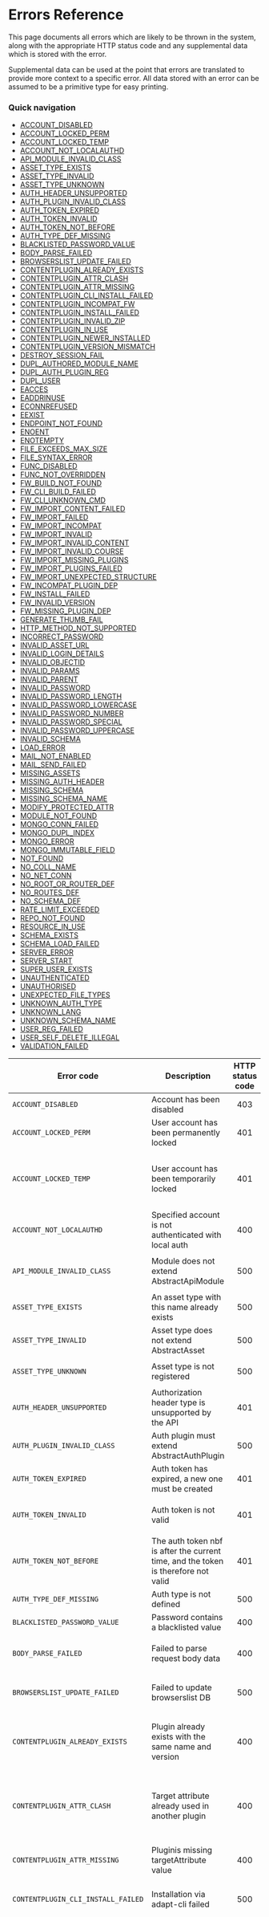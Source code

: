 # Errors Reference

This page documents all errors which are likely to be thrown in the system, along with the appropriate HTTP status code and any supplemental data which is stored with the error. 

Supplemental data can be used at the point that errors are translated to provide more context to a specific error. All data stored with an error can be assumed to be a primitive type for easy printing.

### Quick navigation

<ul class="toc">
<li><a href="#/errorsref?id=ACCOUNT_DISABLED">ACCOUNT_DISABLED</a></li>
<li><a href="#/errorsref?id=ACCOUNT_LOCKED_PERM">ACCOUNT_LOCKED_PERM</a></li>
<li><a href="#/errorsref?id=ACCOUNT_LOCKED_TEMP">ACCOUNT_LOCKED_TEMP</a></li>
<li><a href="#/errorsref?id=ACCOUNT_NOT_LOCALAUTHD">ACCOUNT_NOT_LOCALAUTHD</a></li>
<li><a href="#/errorsref?id=API_MODULE_INVALID_CLASS">API_MODULE_INVALID_CLASS</a></li>
<li><a href="#/errorsref?id=ASSET_TYPE_EXISTS">ASSET_TYPE_EXISTS</a></li>
<li><a href="#/errorsref?id=ASSET_TYPE_INVALID">ASSET_TYPE_INVALID</a></li>
<li><a href="#/errorsref?id=ASSET_TYPE_UNKNOWN">ASSET_TYPE_UNKNOWN</a></li>
<li><a href="#/errorsref?id=AUTH_HEADER_UNSUPPORTED">AUTH_HEADER_UNSUPPORTED</a></li>
<li><a href="#/errorsref?id=AUTH_PLUGIN_INVALID_CLASS">AUTH_PLUGIN_INVALID_CLASS</a></li>
<li><a href="#/errorsref?id=AUTH_TOKEN_EXPIRED">AUTH_TOKEN_EXPIRED</a></li>
<li><a href="#/errorsref?id=AUTH_TOKEN_INVALID">AUTH_TOKEN_INVALID</a></li>
<li><a href="#/errorsref?id=AUTH_TOKEN_NOT_BEFORE">AUTH_TOKEN_NOT_BEFORE</a></li>
<li><a href="#/errorsref?id=AUTH_TYPE_DEF_MISSING">AUTH_TYPE_DEF_MISSING</a></li>
<li><a href="#/errorsref?id=BLACKLISTED_PASSWORD_VALUE">BLACKLISTED_PASSWORD_VALUE</a></li>
<li><a href="#/errorsref?id=BODY_PARSE_FAILED">BODY_PARSE_FAILED</a></li>
<li><a href="#/errorsref?id=BROWSERSLIST_UPDATE_FAILED">BROWSERSLIST_UPDATE_FAILED</a></li>
<li><a href="#/errorsref?id=CONTENTPLUGIN_ALREADY_EXISTS">CONTENTPLUGIN_ALREADY_EXISTS</a></li>
<li><a href="#/errorsref?id=CONTENTPLUGIN_ATTR_CLASH">CONTENTPLUGIN_ATTR_CLASH</a></li>
<li><a href="#/errorsref?id=CONTENTPLUGIN_ATTR_MISSING">CONTENTPLUGIN_ATTR_MISSING</a></li>
<li><a href="#/errorsref?id=CONTENTPLUGIN_CLI_INSTALL_FAILED">CONTENTPLUGIN_CLI_INSTALL_FAILED</a></li>
<li><a href="#/errorsref?id=CONTENTPLUGIN_INCOMPAT_FW">CONTENTPLUGIN_INCOMPAT_FW</a></li>
<li><a href="#/errorsref?id=CONTENTPLUGIN_INSTALL_FAILED">CONTENTPLUGIN_INSTALL_FAILED</a></li>
<li><a href="#/errorsref?id=CONTENTPLUGIN_INVALID_ZIP">CONTENTPLUGIN_INVALID_ZIP</a></li>
<li><a href="#/errorsref?id=CONTENTPLUGIN_IN_USE">CONTENTPLUGIN_IN_USE</a></li>
<li><a href="#/errorsref?id=CONTENTPLUGIN_NEWER_INSTALLED">CONTENTPLUGIN_NEWER_INSTALLED</a></li>
<li><a href="#/errorsref?id=CONTENTPLUGIN_VERSION_MISMATCH">CONTENTPLUGIN_VERSION_MISMATCH</a></li>
<li><a href="#/errorsref?id=DESTROY_SESSION_FAIL">DESTROY_SESSION_FAIL</a></li>
<li><a href="#/errorsref?id=DUPL_AUTHORED_MODULE_NAME">DUPL_AUTHORED_MODULE_NAME</a></li>
<li><a href="#/errorsref?id=DUPL_AUTH_PLUGIN_REG">DUPL_AUTH_PLUGIN_REG</a></li>
<li><a href="#/errorsref?id=DUPL_USER">DUPL_USER</a></li>
<li><a href="#/errorsref?id=EACCES">EACCES</a></li>
<li><a href="#/errorsref?id=EADDRINUSE">EADDRINUSE</a></li>
<li><a href="#/errorsref?id=ECONNREFUSED">ECONNREFUSED</a></li>
<li><a href="#/errorsref?id=EEXIST">EEXIST</a></li>
<li><a href="#/errorsref?id=ENDPOINT_NOT_FOUND">ENDPOINT_NOT_FOUND</a></li>
<li><a href="#/errorsref?id=ENOENT">ENOENT</a></li>
<li><a href="#/errorsref?id=ENOTEMPTY">ENOTEMPTY</a></li>
<li><a href="#/errorsref?id=FILE_EXCEEDS_MAX_SIZE">FILE_EXCEEDS_MAX_SIZE</a></li>
<li><a href="#/errorsref?id=FILE_SYNTAX_ERROR">FILE_SYNTAX_ERROR</a></li>
<li><a href="#/errorsref?id=FUNC_DISABLED">FUNC_DISABLED</a></li>
<li><a href="#/errorsref?id=FUNC_NOT_OVERRIDDEN">FUNC_NOT_OVERRIDDEN</a></li>
<li><a href="#/errorsref?id=FW_BUILD_NOT_FOUND">FW_BUILD_NOT_FOUND</a></li>
<li><a href="#/errorsref?id=FW_CLI_BUILD_FAILED">FW_CLI_BUILD_FAILED</a></li>
<li><a href="#/errorsref?id=FW_CLI_UNKNOWN_CMD">FW_CLI_UNKNOWN_CMD</a></li>
<li><a href="#/errorsref?id=FW_IMPORT_CONTENT_FAILED">FW_IMPORT_CONTENT_FAILED</a></li>
<li><a href="#/errorsref?id=FW_IMPORT_FAILED">FW_IMPORT_FAILED</a></li>
<li><a href="#/errorsref?id=FW_IMPORT_INCOMPAT">FW_IMPORT_INCOMPAT</a></li>
<li><a href="#/errorsref?id=FW_IMPORT_INVALID">FW_IMPORT_INVALID</a></li>
<li><a href="#/errorsref?id=FW_IMPORT_INVALID_CONTENT">FW_IMPORT_INVALID_CONTENT</a></li>
<li><a href="#/errorsref?id=FW_IMPORT_INVALID_COURSE">FW_IMPORT_INVALID_COURSE</a></li>
<li><a href="#/errorsref?id=FW_IMPORT_MISSING_PLUGINS">FW_IMPORT_MISSING_PLUGINS</a></li>
<li><a href="#/errorsref?id=FW_IMPORT_PLUGINS_FAILED">FW_IMPORT_PLUGINS_FAILED</a></li>
<li><a href="#/errorsref?id=FW_IMPORT_UNEXPECTED_STRUCTURE">FW_IMPORT_UNEXPECTED_STRUCTURE</a></li>
<li><a href="#/errorsref?id=FW_INCOMPAT_PLUGIN_DEP">FW_INCOMPAT_PLUGIN_DEP</a></li>
<li><a href="#/errorsref?id=FW_INSTALL_FAILED">FW_INSTALL_FAILED</a></li>
<li><a href="#/errorsref?id=FW_INVALID_VERSION">FW_INVALID_VERSION</a></li>
<li><a href="#/errorsref?id=FW_MISSING_PLUGIN_DEP">FW_MISSING_PLUGIN_DEP</a></li>
<li><a href="#/errorsref?id=GENERATE_THUMB_FAIL">GENERATE_THUMB_FAIL</a></li>
<li><a href="#/errorsref?id=HTTP_METHOD_NOT_SUPPORTED">HTTP_METHOD_NOT_SUPPORTED</a></li>
<li><a href="#/errorsref?id=INCORRECT_PASSWORD">INCORRECT_PASSWORD</a></li>
<li><a href="#/errorsref?id=INVALID_ASSET_URL">INVALID_ASSET_URL</a></li>
<li><a href="#/errorsref?id=INVALID_LOGIN_DETAILS">INVALID_LOGIN_DETAILS</a></li>
<li><a href="#/errorsref?id=INVALID_OBJECTID">INVALID_OBJECTID</a></li>
<li><a href="#/errorsref?id=INVALID_PARAMS">INVALID_PARAMS</a></li>
<li><a href="#/errorsref?id=INVALID_PARENT">INVALID_PARENT</a></li>
<li><a href="#/errorsref?id=INVALID_PASSWORD">INVALID_PASSWORD</a></li>
<li><a href="#/errorsref?id=INVALID_PASSWORD_LENGTH">INVALID_PASSWORD_LENGTH</a></li>
<li><a href="#/errorsref?id=INVALID_PASSWORD_LOWERCASE">INVALID_PASSWORD_LOWERCASE</a></li>
<li><a href="#/errorsref?id=INVALID_PASSWORD_NUMBER">INVALID_PASSWORD_NUMBER</a></li>
<li><a href="#/errorsref?id=INVALID_PASSWORD_SPECIAL">INVALID_PASSWORD_SPECIAL</a></li>
<li><a href="#/errorsref?id=INVALID_PASSWORD_UPPERCASE">INVALID_PASSWORD_UPPERCASE</a></li>
<li><a href="#/errorsref?id=INVALID_SCHEMA">INVALID_SCHEMA</a></li>
<li><a href="#/errorsref?id=LOAD_ERROR">LOAD_ERROR</a></li>
<li><a href="#/errorsref?id=MAIL_NOT_ENABLED">MAIL_NOT_ENABLED</a></li>
<li><a href="#/errorsref?id=MAIL_SEND_FAILED">MAIL_SEND_FAILED</a></li>
<li><a href="#/errorsref?id=MISSING_ASSETS">MISSING_ASSETS</a></li>
<li><a href="#/errorsref?id=MISSING_AUTH_HEADER">MISSING_AUTH_HEADER</a></li>
<li><a href="#/errorsref?id=MISSING_SCHEMA">MISSING_SCHEMA</a></li>
<li><a href="#/errorsref?id=MISSING_SCHEMA_NAME">MISSING_SCHEMA_NAME</a></li>
<li><a href="#/errorsref?id=MODIFY_PROTECTED_ATTR">MODIFY_PROTECTED_ATTR</a></li>
<li><a href="#/errorsref?id=MODULE_NOT_FOUND">MODULE_NOT_FOUND</a></li>
<li><a href="#/errorsref?id=MONGO_CONN_FAILED">MONGO_CONN_FAILED</a></li>
<li><a href="#/errorsref?id=MONGO_DUPL_INDEX">MONGO_DUPL_INDEX</a></li>
<li><a href="#/errorsref?id=MONGO_ERROR">MONGO_ERROR</a></li>
<li><a href="#/errorsref?id=MONGO_IMMUTABLE_FIELD">MONGO_IMMUTABLE_FIELD</a></li>
<li><a href="#/errorsref?id=NOT_FOUND">NOT_FOUND</a></li>
<li><a href="#/errorsref?id=NO_COLL_NAME">NO_COLL_NAME</a></li>
<li><a href="#/errorsref?id=NO_NET_CONN">NO_NET_CONN</a></li>
<li><a href="#/errorsref?id=NO_ROOT_OR_ROUTER_DEF">NO_ROOT_OR_ROUTER_DEF</a></li>
<li><a href="#/errorsref?id=NO_ROUTES_DEF">NO_ROUTES_DEF</a></li>
<li><a href="#/errorsref?id=NO_SCHEMA_DEF">NO_SCHEMA_DEF</a></li>
<li><a href="#/errorsref?id=RATE_LIMIT_EXCEEDED">RATE_LIMIT_EXCEEDED</a></li>
<li><a href="#/errorsref?id=REPO_NOT_FOUND">REPO_NOT_FOUND</a></li>
<li><a href="#/errorsref?id=RESOURCE_IN_USE">RESOURCE_IN_USE</a></li>
<li><a href="#/errorsref?id=SCHEMA_EXISTS">SCHEMA_EXISTS</a></li>
<li><a href="#/errorsref?id=SCHEMA_LOAD_FAILED">SCHEMA_LOAD_FAILED</a></li>
<li><a href="#/errorsref?id=SERVER_ERROR">SERVER_ERROR</a></li>
<li><a href="#/errorsref?id=SERVER_START">SERVER_START</a></li>
<li><a href="#/errorsref?id=SUPER_USER_EXISTS">SUPER_USER_EXISTS</a></li>
<li><a href="#/errorsref?id=UNAUTHENTICATED">UNAUTHENTICATED</a></li>
<li><a href="#/errorsref?id=UNAUTHORISED">UNAUTHORISED</a></li>
<li><a href="#/errorsref?id=UNEXPECTED_FILE_TYPES">UNEXPECTED_FILE_TYPES</a></li>
<li><a href="#/errorsref?id=UNKNOWN_AUTH_TYPE">UNKNOWN_AUTH_TYPE</a></li>
<li><a href="#/errorsref?id=UNKNOWN_LANG">UNKNOWN_LANG</a></li>
<li><a href="#/errorsref?id=UNKNOWN_SCHEMA_NAME">UNKNOWN_SCHEMA_NAME</a></li>
<li><a href="#/errorsref?id=USER_REG_FAILED">USER_REG_FAILED</a></li>
<li><a href="#/errorsref?id=USER_SELF_DELETE_ILLEGAL">USER_SELF_DELETE_ILLEGAL</a></li>
<li><a href="#/errorsref?id=VALIDATION_FAILED">VALIDATION_FAILED</a></li>
</ul>


| Error code | Description | HTTP status code | Supplemental data |
| - | - | :-: | - |
| `ACCOUNT_DISABLED` | Account has been disabled | 403 | <ul></ul> |
| `ACCOUNT_LOCKED_PERM` | User account has been permanently locked | 401 | <ul></ul> |
| `ACCOUNT_LOCKED_TEMP` | User account has been temporarily locked | 401 | <ul><li>`remaining`: The amount of time remaining before account is unlocked</li></ul> |
| `ACCOUNT_NOT_LOCALAUTHD` | Specified account is not authenticated with local auth | 400 | <ul></ul> |
| `API_MODULE_INVALID_CLASS` | Module does not extend AbstractApiModule | 500 | <ul><li>`name`: Name of the module</li></ul> |
| `ASSET_TYPE_EXISTS` | An asset type with this name already exists | 500 | <ul><li>`name`: Repo name</li></ul> |
| `ASSET_TYPE_INVALID` | Asset type does not extend AbstractAsset | 500 | <ul><li>`name`: Asset type</li></ul> |
| `ASSET_TYPE_UNKNOWN` | Asset type is not registered | 500 | <ul><li>`name`: Asset type</li></ul> |
| `AUTH_HEADER_UNSUPPORTED` | Authorization header type is unsupported by the API | 401 | <ul><li>`type`: Authorisation type provided</li></ul> |
| `AUTH_PLUGIN_INVALID_CLASS` | Auth plugin must extend AbstractAuthPlugin | 500 | <ul></ul> |
| `AUTH_TOKEN_EXPIRED` | Auth token has expired, a new one must be created | 401 | <ul></ul> |
| `AUTH_TOKEN_INVALID` | Auth token is not valid | 401 | <ul><li>`error`: The error message</li></ul> |
| `AUTH_TOKEN_NOT_BEFORE` | The auth token nbf is after the current time, and the token is therefore not valid | 401 | <ul><li>`error`: The error message</li></ul> |
| `AUTH_TYPE_DEF_MISSING` | Auth type is not defined | 500 | <ul></ul> |
| `BLACKLISTED_PASSWORD_VALUE` | Password contains a blacklisted value | 400 | <ul></ul> |
| `BODY_PARSE_FAILED` | Failed to parse request body data | 400 | <ul><li>`error`: The error message</li></ul> |
| `BROWSERSLIST_UPDATE_FAILED` | Failed to update browserslist DB | 500 | <ul><li>`error`: The error message</li></ul> |
| `CONTENTPLUGIN_ALREADY_EXISTS` | Plugin already exists with the same name and version | 400 | <ul><li>`name`: Name of content plugin</li><li>`version`: Version of content plugin</li></ul> |
| `CONTENTPLUGIN_ATTR_CLASH` | Target attribute already used in another plugin | 400 | <ul><li>`name`: Name of content plugin</li><li>`targetAttribute`: Offending target attribute</li></ul> |
| `CONTENTPLUGIN_ATTR_MISSING` | Pluginis missing targetAttribute value | 400 | <ul><li>`name`: Name of content plugin</li></ul> |
| `CONTENTPLUGIN_CLI_INSTALL_FAILED` | Installation via adapt-cli failed | 500 | <ul><li>`name`: Name of content plugin</li></ul> |
| `CONTENTPLUGIN_INCOMPAT_FW` | Plugin incompatible with the installed framework version | 400 | <ul><li>`installedFramework`: Version of the framework which is installed</li><li>`name`: Name of content plugin</li><li>`requiredFramework`: Version of the framework which is required</li><li>`version`: Version of content plugin</li></ul> |
| `CONTENTPLUGIN_INSTALL_FAILED` | Installation of plugins failed | 500 | <ul><li>`errors`: List of errors</li></ul> |
| `CONTENTPLUGIN_INVALID_ZIP` | Invalid plugin data provided | 400 | <ul></ul> |
| `CONTENTPLUGIN_IN_USE` | Content plugin is in use in existing courses | 400 | <ul><li>`courses`: List of courses using the content plugin</li></ul> |
| `CONTENTPLUGIN_NEWER_INSTALLED` | Plugin already exists at a higher version | 400 | <ul><li>`existingVersion`: Installed version</li><li>`name`: Name of content plugin</li><li>`newVersion`: Version to install</li></ul> |
| `CONTENTPLUGIN_VERSION_MISMATCH` | The installed version of a plugin does not match the registered version | 400 | <ul><li>`registered`: Plugins that do not match their installed version</li></ul> |
| `DESTROY_SESSION_FAIL` | Failed to terminate user session | 500 | <ul><li>`error`: The error message</li></ul> |
| `DUPL_AUTHORED_MODULE_NAME` | Function must be overridden in child class | 500 | <ul></ul> |
| `DUPL_AUTH_PLUGIN_REG` | An auth plugin is already registered with the same name | 500 | <ul></ul> |
| `DUPL_USER` | A user already exists with the passed email address | 400 | <ul><li>`email`: Email address of the user</li></ul> |
| `EACCES` | An attempt was made to access a file in a way forbidden by its file access permissions | 500 | <ul></ul> |
| `EADDRINUSE` | An attempt to bind a server to a local address failed due to another server on the local system already occupying that address | 500 | <ul></ul> |
| `ECONNREFUSED` | No connection could be made because the target machine actively refused it | 500 | <ul></ul> |
| `EEXIST` | An existing file was the target of an operation that required that the target not exist | 500 | <ul><li>`path`: Path to target file or directory</li></ul> |
| `ENDPOINT_NOT_FOUND` | API endpoint does not exist | 404 | <ul><li>`endpoint`: The missing endpoint</li><li>`method`: The HTTP method</li></ul> |
| `ENOENT` | No entity (file or directory) could be found by the given path | 500 | <ul><li>`path`: Path to target file or directory</li></ul> |
| `ENOTEMPTY` | A directory with entries was the target of an operation that requires an empty directory | 500 | <ul><li>`path`: Path to target file or directory</li></ul> |
| `FILE_EXCEEDS_MAX_SIZE` | Uploaded file exceeds the size limit | 413 | <ul><li>`maxSize`: The maximum file size</li><li>`size`: Size of file</li></ul> |
| `FILE_SYNTAX_ERROR` | File contains a syntax error | 500 | <ul><li>`path`: Path to the invalid file</li><li>`message`: The error message</li></ul> |
| `FUNC_DISABLED` | Function has been disabled | 500 | <ul><li>`name`: The name of the function</li></ul> |
| `FUNC_NOT_OVERRIDDEN` | Function must be overridden in child class | 500 | <ul><li>`name`: The name of the function</li></ul> |
| `FW_BUILD_NOT_FOUND` | Framework build could not be found in the database | 404 | <ul><li>`_id`: Database document _id value for the missing course build</li></ul> |
| `FW_CLI_BUILD_FAILED` | Framework build using the adapt-cli failed | 500 | <ul><li>`cmd`: The command that caused the error</li><li>`raw`: The raw error output</li></ul> |
| `FW_CLI_UNKNOWN_CMD` | Framework build using the adapt-cli failed | 500 | <ul><li>`command`: The command</li></ul> |
| `FW_IMPORT_CONTENT_FAILED` | Import of framework content failed | 400 | <ul><li>`errors`: Accompanying errors</li></ul> |
| `FW_IMPORT_FAILED` | Import of framework course failed | 400 | <ul><li>`error`: The error</li></ul> |
| `FW_IMPORT_INCOMPAT` | Course for import uses a framework version incompatible with that installed | 400 | <ul><li>`import`: Framework version used in import course</li><li>`installed`: Framework version currently installed on the server</li></ul> |
| `FW_IMPORT_INVALID` | An invalid import zip has been provided | 400 | <ul></ul> |
| `FW_IMPORT_INVALID_CONTENT` | An invalid content item has been found in import data | 400 | <ul><li>`item`: The invalid content item</li></ul> |
| `FW_IMPORT_INVALID_COURSE` | An invalid course has been provided | 400 | <ul></ul> |
| `FW_IMPORT_MISSING_PLUGINS` | Course for import uses plugins which are missing from the server | 400 | <ul></ul> |
| `FW_IMPORT_PLUGINS_FAILED` | Import of framework plugins failed | 500 | <ul></ul> |
| `FW_IMPORT_UNEXPECTED_STRUCTURE` | Unable to generate valid course structure from input JSON data | 500 | <ul></ul> |
| `FW_INCOMPAT_PLUGIN_DEP` | Plugin is incompatible | 500 | <ul><li>`name`: Incompatible plugin name</li><li>`version`: Incompatible plugin version</li></ul> |
| `FW_INSTALL_FAILED` | Installation of the framework failed | 500 | <ul></ul> |
| `FW_INVALID_VERSION` | Invalid version specified | 400 | <ul><li>`name`: Incompatible plugin name</li><li>`version`: Incompatible plugin version</li></ul> |
| `FW_MISSING_PLUGIN_DEP` | Plugin is missing a dependency | 500 | <ul><li>`name`: Missing plugin name</li></ul> |
| `GENERATE_THUMB_FAIL` | Failed to generate asset thumbnail | 500 | <ul><li>`error`: Error message</li></ul> |
| `HTTP_METHOD_NOT_SUPPORTED` | HTTP method for a given request is not supported | 404 | <ul><li>`method`: The invalid HTTP method</li></ul> |
| `INCORRECT_PASSWORD` | Provided password does not match that stored | 401 | <ul></ul> |
| `INVALID_ASSET_URL` | Invalid URL has been specified for external asset | 400 | <ul><li>`url`: The asset URL</li></ul> |
| `INVALID_LOGIN_DETAILS` | Invalid login details were provided | 401 | <ul></ul> |
| `INVALID_OBJECTID` | Not a valid ObjectId | 400 | <ul><li>`value`: The value</li></ul> |
| `INVALID_PARAMS` | Invalid parameters have been provided | 400 | <ul><li>`params`: The invalid params</li></ul> |
| `INVALID_PARENT` | Specified item is not a valid content item Invalid parent itemparent | 500 | <ul><li>`parentId`: _id of the parent item</li></ul> |
| `INVALID_PASSWORD` | Password failed validation | 400 | <ul><li>`errors`: The validation errors</li></ul> |
| `INVALID_PASSWORD_LENGTH` | Password must be at least the required number of characters | 400 | <ul><li>`length`: the minimum required number of characters</li></ul> |
| `INVALID_PASSWORD_LOWERCASE` | Password must contain at least one lowercase character | 400 | <ul></ul> |
| `INVALID_PASSWORD_NUMBER` | Password must contain at least one number | 400 | <ul></ul> |
| `INVALID_PASSWORD_SPECIAL` | Password must contain at least one special character (#?!@$%^&*-) | 400 | <ul></ul> |
| `INVALID_PASSWORD_UPPERCASE` | Password must contain at least one uppercase character | 400 | <ul></ul> |
| `INVALID_SCHEMA` | Invalid schema | 400 | <ul><li>`errors`: all validation errors</li><li>`schemaName`: Schema name</li></ul> |
| `LOAD_ERROR` | Config failed to load | 500 | <ul></ul> |
| `MAIL_NOT_ENABLED` | Email functionality is not enabled | 500 | <ul></ul> |
| `MAIL_SEND_FAILED` | Failed to send error email | 500 | <ul></ul> |
| `MISSING_ASSETS` | Assets are missing | 500 | <ul><li>`errors`: The errors</li></ul> |
| `MISSING_AUTH_HEADER` | Authorization headers are missing from request | 401 | <ul></ul> |
| `MISSING_SCHEMA` | Schema is not registered in the cache | 500 | <ul><li>`schemaName`: Schema name</li></ul> |
| `MISSING_SCHEMA_NAME` | Schema name is not defined | 400 | <ul></ul> |
| `MODIFY_PROTECTED_ATTR` | Attempted to modify a protected data attribute | 400 | <ul><li>`attribute`: The protected attribute</li></ul> |
| `MODULE_NOT_FOUND` | A module file could not be resolved while attempting a require() or import operation | 500 | <ul></ul> |
| `MONGO_CONN_FAILED` | An error occurred connecting to the MongoDB instance | 500 | <ul><li>`error`: The error message</li></ul> |
| `MONGO_DUPL_INDEX` | A document already exists with the same indexed value | 400 | <ul><li>`action`: The action being performed on the database collection</li><li>`collectionName`: Name of the collection being processed</li><li>`error`: The error message</li></ul> |
| `MONGO_ERROR` | An error occurred while performing a MongoDB action | 500 | <ul><li>`action`: The action being performed on the database collection</li><li>`collectionName`: Name of the collection being processed</li><li>`error`: The error message</li></ul> |
| `MONGO_IMMUTABLE_FIELD` | Attempting to modify an immutable field | 400 | <ul><li>`action`: The action being performed on the database collection</li><li>`collectionName`: Name of the collection being processed</li><li>`error`: The error message</li></ul> |
| `NOT_FOUND` | Requested item could not be found | 404 | <ul><li>`id`: An identifier for the missing item</li><li>`type`: Type of the missing item</li></ul> |
| `NO_COLL_NAME` | module is missing a collection name | 500 | <ul></ul> |
| `NO_NET_CONN` | No network connection | 400 | <ul><li>`hostname`: The hostname we were trying to reach</li></ul> |
| `NO_ROOT_OR_ROUTER_DEF` | module is missing both a root and router definition | 500 | <ul></ul> |
| `NO_ROUTES_DEF` | module is missing API routes definition | 500 | <ul></ul> |
| `NO_SCHEMA_DEF` | No json schema has been defined | 404 | <ul></ul> |
| `RATE_LIMIT_EXCEEDED` | API rate limit has been exceeded | 429 | <ul></ul> |
| `REPO_NOT_FOUND` | The requested asset repository doesn't exist | 500 | <ul><li>`name`: Repo name</li></ul> |
| `RESOURCE_IN_USE` | Resource is currently being using in courses | 400 | <ul><li>`type`: Type of resource</li><li>`courses`: Courses using the resource</li></ul> |
| `SCHEMA_EXISTS` | A schema already exists with the specified name | 400 | <ul><li>`filepath`: File path to the schema</li><li>`schemaName`: Schema name</li></ul> |
| `SCHEMA_LOAD_FAILED` | Failed to load a JSON schema | 500 | <ul><li>`schemaName`: Schema name</li></ul> |
| `SERVER_ERROR` | Generic server error | 500 | <ul><li>`error`: The original error</li></ul> |
| `SERVER_START` | Failed to start server | 500 | <ul><li>`error`: The error</li></ul> |
| `SUPER_USER_EXISTS` | A Super Admin account already exists | 400 | <ul></ul> |
| `UNAUTHENTICATED` | Request is not authenticated for access to the API | 401 | <ul></ul> |
| `UNAUTHORISED` | Request is not authorised to perform the required operation | 403 | <ul><li>`method`: The request HTTP method</li><li>`url`: The request URL</li></ul> |
| `UNEXPECTED_FILE_TYPES` | Recieved unexpected file types | 400 | <ul><li>`expectedFileTypes`: The list of expected file types</li><li>`invalidFiles`: The list of invalid files</li></ul> |
| `UNKNOWN_AUTH_TYPE` | Request is attempting to use an unknown authentication type | 401 | <ul><li>`authType`: Authentication type</li></ul> |
| `UNKNOWN_LANG` | unknown language | 400 | <ul><li>`lang`: language</li></ul> |
| `UNKNOWN_SCHEMA_NAME` | Failed to determine schema name | 500 | <ul><li>`_id`: The database _id</li><li>`_type`: The _type value</li><li>`_component`: The _component value</li></ul> |
| `USER_REG_FAILED` | User registration failed | 400 | <ul><li>`error`: The error</li></ul> |
| `USER_SELF_DELETE_ILLEGAL` | You cannot delete your own user account | 400 | <ul><li>`id`: _id of the user</li></ul> |
| `VALIDATION_FAILED` | Data validation failed | 400 | <ul><li>`data`: the data failing validation</li><li>`errors`: all validation errors</li><li>`schemaName`: Schema name</li></ul> |